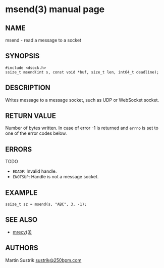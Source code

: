 # msend(3) manual page

## NAME

msend - read a message to a socket

## SYNOPSIS

```
#include <dsock.h>
ssize_t msend(int s, const void *buf, size_t len, int64_t deadline);
```

## DESCRIPTION

Writes message to a message socket, such as UDP or WebSocket socket.

## RETURN VALUE

Number of bytes written. In case of error -1 is returned and `errno` is set to one of the error codes below.

## ERRORS

TODO

* `EDADF`: Invalid handle.
* `ENOTSUP`: Handle is not a message socket.

## EXAMPLE

```
ssize_t sz = msend(s, "ABC", 3, -1);
```

## SEE ALSO

* [mrecv(3)](mrecv.html)

## AUTHORS

Martin Sustrik <sustrik@250bpm.com>

